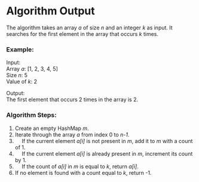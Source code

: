 <!DOCTYPE html>
<html>
<head>
<title>Algorithm Output</title>
</head>
<body>
<h1>Algorithm Output</h1>
<p>
The algorithm takes an array <i>a</i> of size <i>n</i> and an integer <i>k</i> as input. It searches for the first element in the array that occurs <i>k</i> times.
</p>

<h3>Example:</h3>
<p>
Input:<br>
Array <i>a</i>: [1, 2, 3, 4, 5]<br>
Size <i>n</i>: 5<br>
Value of <i>k</i>: 2<br>
</p>

<p>
Output:<br>
The first element that occurs 2 times in the array is 2.
</p>

<h3>Algorithm Steps:</h3>
<ol>
  <li>Create an empty HashMap <i>m</i>.</li>
  <li>Iterate through the array <i>a</i> from index 0 to <i>n-1</i>.</li>
  <li>&emsp; If the current element <i>a[i]</i> is not present in <i>m</i>, add it to <i>m</i> with a count of 1.</li>
  <li>&emsp; If the current element <i>a[i]</i> is already present in <i>m</i>, increment its count by 1.</li>
  <li>&emsp; If the count of <i>a[i]</i> in <i>m</i> is equal to <i>k</i>, return <i>a[i]</i>.</li>
  <li>If no element is found with a count equal to <i>k</i>, return -1.</li>
</ol>

</body>
</html>
